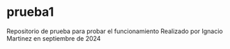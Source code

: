 # prueba1
Repositorio de prueba para probar el funcionamiento
Realizado por Ignacio Martinez en septiembre de 2024
